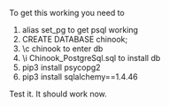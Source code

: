 To get this working you need to

1. alias set_pg to get psql working
2. CREATE DATABASE chinook;
3. \c chinook to enter db
4. \i Chinook_PostgreSql.sql to install db
5. pip3 install psycopg2
6. pip3 install sqlalchemy==1.4.46

Test it. It should work now.